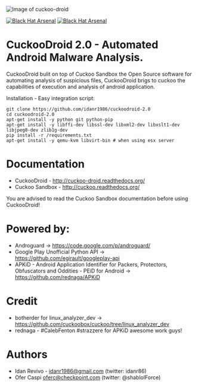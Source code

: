 ![Image of cuckoo-droid](https://github.com/idanr1986/cuckoo-droid/blob/master/documentation/book/src/_images/logo/cuckoo.png?raw=true)

[![Black Hat Arsenal](https://www.toolswatch.org/badges/arsenal/2015.svg)]( https://www.blackhat.com/us-15/arsenal.html)
[![Black Hat Arsenal](https://www.toolswatch.org/badges/arsenal/2016.svg)]( https://www.blackhat.com/us-16/arsenal.html)

CuckooDroid 2.0 - Automated Android Malware Analysis.
=================================================
CuckooDroid bulit on top of Cuckoo Sandbox the Open Source software for automating analysis of suspicious files, CuckooDroid brigs to cuckoo the capabilities of execution and analysis of android application.

Installation - Easy integration script:

    git clone https://github.com/idanr1986/cuckoodroid-2.0
    cd cuckoodroid-2.0
    apt-get install -y python git python-pip
    apt-get install -y libffi-dev libssl-dev libxml2-dev libxslt1-dev libjpeg8-dev zlib1g-dev
    pip install -r /requirements.txt
    apt-get install -y qemu-kvm libvirt-bin # when using esx server
    

Documentation
=============
- CuckooDroid - http://cuckoo-droid.readthedocs.org/
- Cuckoo Sandbox - http://cuckoo.readthedocs.org/

You are advised to read the Cuckoo Sandbox documentation before using CuckooDroid!

Powered by:
===========
- Androguard -> https://code.google.com/p/androguard/
- Google Play Unofficial Python API -> https://github.com/egirault/googleplay-api
- APKiD - Android Application Identifier for Packers, Protectors, Obfuscators and Oddities - PEiD for Android -> https://github.com/rednaga/APKiD

Credit 
======
- botherder for linux_analyzer_dev -> https://github.com/cuckoobox/cuckoo/tree/linux_analyzer_dev
- rednaga - #CalebFenton #strazzere for APKiD awesome work guys!

Authors
=======
- Idan Revivo - idanr1986@gmail.com (twitter: idanr86)
- Ofer Caspi oferc@checkpoint.com (twitter: @shablolForce)
